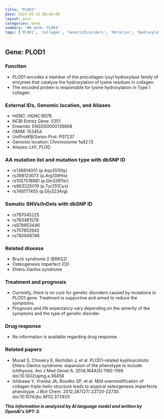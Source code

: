 ```yaml
---
title: "PLOD1"
date: 2023-05-15 00:00:00
layout: post
categories: Gene
summary: "## Gene: PLOD1"
tags: ['PLOD1', 'Collagen', 'GeneticDisorders', 'Mutation', 'Hydroxylation', 'Prognosis', 'Treatment', 'EhlersDanlosSyndrome']
---
```


## Gene: PLOD1

### Function
- PLOD1 encodes a member of the procollagen lysyl hydroxylase family of enzymes that catalyze the hydroxylation of lysine residues in collagen. 
- The encoded protein is responsible for lysine hydroxylation in Type I collagen. 

### External IDs, Genomic location, and Aliases
- HGNC: HGNC:9078
- NCBI Entrez Gene: 5351
- Ensembl: ENSG00000138668
- OMIM: 153454
- UniProtKB/Swiss-Prot: P07237
- Genomic location: Chromosome 1q42.13
- Aliases: LH1, PLOD

### AA mutation list and mutation type with dbSNP ID
- rs138814001 (p.Asp351Gly) 
- rs398123073 (p.Arg139His)
- rs1057518881 (p.Gln339Ter)
- rs863225019 (p.Tyr251Cys)
- rs748177455 (p.Gly323Arg)
 
### Somatic SNVs/InDels with dbSNP ID
- rs797045225
- rs763481578
- rs878853446
- rs757852942
- rs780948746

### Related disease 
- Bruck syndrome 2 (BRKS2)
- Osteogenesis imperfect (OI)
- Ehlers-Danlos syndrome

### Treatment and prognosis 
- Currently, there is no cure for genetic disorders caused by mutations in PLOD1 gene. Treatment is supportive and aimed to reduce the symptoms.
- Prognosis and life expectancy vary depending on the severity of the symptoms and the type of genetic disorder.

### Drug response 
- No information is available regarding drug response.

### Related papers 
- Murad S, Chouery E, Rechdan J, et al. PLOD1-related kyphoscoliotic Ehlers-Danlos syndrome: expansion of the phenotype to include ichthyosis. Am J Med Genet A. 2014;164A(5):1190-1199. doi:10.1002/ajmg.a.36458
- Ishikawa Y, Vranka JA, Boudko SP, et al. Mild overmodification of collagen triple-helix structure leads to atypical osteogenesis imperfecta phenotype. J Biol Chem. 2012;287(27):22720-22730. doi:10.1074/jbc.M112.372920

**_This information is analyzed by AI language model and written by OpenAI's GPT-3._**
